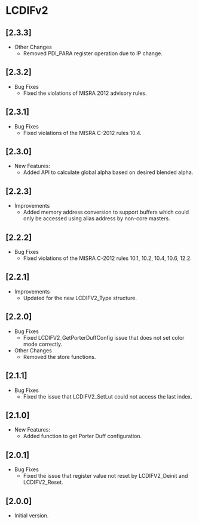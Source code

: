 # LCDIFv2

## [2.3.3]

- Other Changes
  - Removed PDI_PARA register operation due to IP change.

## [2.3.2]

- Bug Fixes
  - Fixed the violations of MISRA 2012 advisory rules.

## [2.3.1]

- Bug Fixes
  - Fixed violations of the MISRA C-2012 rules 10.4.

## [2.3.0]

- New Features:
  - Added API to calculate global alpha based on desired blended alpha.

## [2.2.3]

- Improvements
  - Added memory address conversion to support buffers which could only be
    accessed using alias address by non-core masters.

## [2.2.2]

- Bug Fixes
  - Fixed violations of the MISRA C-2012 rules 10.1, 10.2, 10.4, 10.6, 12.2.

## [2.2.1]

- Improvements
  - Updated for the new LCDIFV2_Type structure.

## [2.2.0]

- Bug Fixes
  - Fixed LCDIFV2_GetPorterDuffConfig issue that does not set color mode
    correctly.
- Other Changes
  - Removed the store functions.

## [2.1.1]

- Bug Fixes
  - Fixed the issue that LCDIFV2_SetLut could not access the last index.

## [2.1.0]

- New Features:
  - Added function to get Porter Duff configuration.

## [2.0.1]

- Bug Fixes
  - Fixed the issue that register value not reset by
    LCDIFV2_Deinit and LCDIFV2_Reset.

## [2.0.0]

- Initial version.
